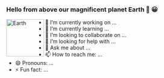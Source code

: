 ### Hello from above our magnificent planet Earth 👋 😀
<img align="left" alt="Earth" width="100px" src="https://mediad.publicbroadcasting.net/p/shared/npr/styles/x_large/nprshared/201805/339823601.jpg"> 


- 🔭 I’m currently working on ...
- 🌱 I’m currently learning ...
- 👯 I’m looking to collaborate on ...
- 🤔 I’m looking for help with ...
- 💬 Ask me about ...
- 📫 How to reach me: ...
- 😄 Pronouns: ...
- ⚡ Fun fact: ...
